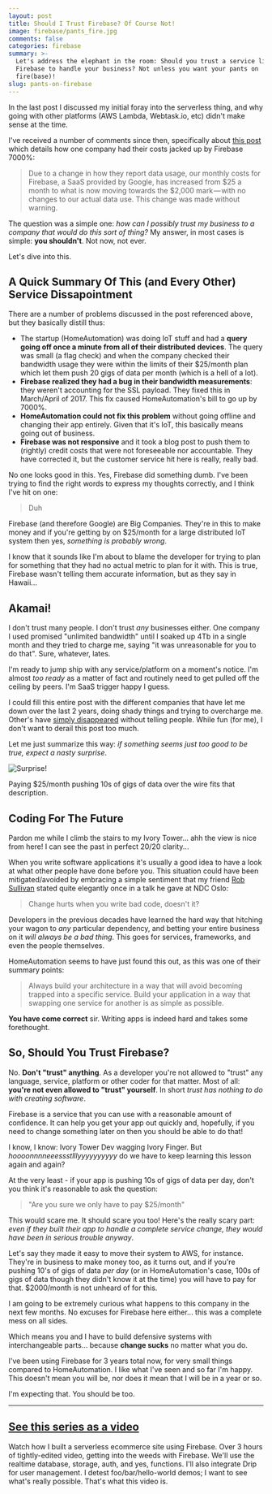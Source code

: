 ```yaml
---
layout: post
title: Should I Trust Firebase? Of Course Not!
image: firebase/pants_fire.jpg
comments: false
categories: firebase
summary: >-
  Let's address the elephant in the room: Should you trust a service like
  Firebase to handle your business? Not unless you want your pants on
  fire(base)!
slug: pants-on-firebase
---
```


In the last post I discussed my initial foray into the serverless thing, and why going with other platforms (AWS Lambda, Webtask.io, etc) didn't make sense at the time.

I've received a number of comments since then, specifically about [this post](https://startupsventurecapital.com/firebase-costs-increased-by-7-000-81dc0a27271d) which details how one company had their costs jacked up by Firebase 7000%:

>Due to a change in how they report data usage, our monthly costs for Firebase, a SaaS provided by Google, has increased from $25 a month to what is now moving towards the $2,000 mark — with no changes to our actual data use. This change was made without warning.

The question was a simple one: *how can I possibly trust my business to a company that would do this sort of thing?* My answer, in most cases is simple: **you shouldn't**. Not now, not ever.

Let's dive into this.

## A Quick Summary Of This (and Every Other) Service Dissapointment

There are a number of problems discussed in the post referenced above, but they basically distill thus:

 - The startup (HomeAutomation) was doing IoT stuff and had a **query going off once a minute from all of their distributed devices**. The query was small (a flag check) and when the company checked their bandwidth usage they were within the limits of their $25/month plan which let them push 20 gigs of data per month (which is a hell of a lot).
 - **Firebase realized they had a bug in their bandwidth measurements**: they weren't accounting for the SSL payload. They fixed this in March/April of 2017. This fix caused HomeAutomation's bill to go up by 7000%.
 - **HomeAutomation could not fix this problem** without going offline and changing their app entirely. Given that it's IoT, this basically means going out of business.
 - **Firebase was not responsive** and it took a blog post to push them to (rightly) credit costs that were not foreseeable nor accountable. They have corrected it, but the customer service hit here is really, really bad.

No one looks good in this. Yes, Firebase did something dumb. I've been trying to find the right words to express my thoughts correctly, and I think I've hit on one:

> Duh

Firebase (and therefore Google) are Big Companies. They're in this to make money and if you're getting by on $25/month for a large distributed IoT system then yes, *something is probably wrong*.

I know that it sounds like I'm about to blame the developer for trying to plan for something that they had no actual metric to plan for it with. This is true, Firebase wasn't telling them accurate information, but as they say in Hawaii...

## Akamai!

I don't trust many people. I don't trust *any* businesses either. One company I used promised "unlimited bandwidth" until I soaked up 4Tb in a single month and they tried to charge me, saying "it was unreasonable for you to do that". Sure, whatever, lates.

I'm ready to jump ship with any service/platform on a moment's notice. I'm almost *too ready* as a matter of fact and routinely need to get pulled off the ceiling by peers. I'm SaaS trigger happy I guess. 

I could fill this entire post with the different companies that have let me down over the last 2 years, doing shady things and trying to overcharge me. Other's have [simply disappeared](https://twitter.com/userapp_io/status/770596364937932800) without telling people. While fun (for me), I don't want to derail this post too much.

Let me just summarize this way: *if something seems just too good to be true, expect a nasty surprise*. 

![Surprise!](/img/firebase/joker.jpg)


Paying $25/month pushing 10s of gigs of data over the wire fits that description.

## Coding For The Future

Pardon me while I climb the stairs to my Ivory Tower... ahh the view is nice from here! I can see the past in perfect 20/20 clarity...

When you write software applications it's usually a good idea to have a look at what other people have done before you. This situation could have been mitigated/avoided by embracing a simple sentiment that my friend [Rob Sullivan](http://datachomp.com) stated quite elegantly once in a talk he gave at NDC Oslo:

>Change hurts when you write bad code, doesn't it?

Developers in the previous decades have learned the hard way that hitching your wagon to *any* particular dependency, and betting your entire business on it *will always be a bad thing*. This goes for services, frameworks, and even the people themselves.

HomeAutomation seems to have just found this out, as this was one of their summary points:

> Always build your architecture in a way that will avoid becoming trapped into a specific service. Build your application in a way that swapping one service for another is as simple as possible.

**You have come correct** sir. Writing apps is indeed hard and takes some forethought.

## So, Should You Trust Firebase?

No. **Don't "trust" anything**. As a developer you're not allowed to "trust" any language, service, platform or other coder for that matter. Most of all: **you're not even allowed to "trust" yourself**. In short *trust has nothing to do with creating software*.

Firebase is a service that you can use with a reasonable amount of confidence. It can help you get your app out quickly and, hopefully, if you need to change something later on then you should be able to do that!

I know, I know: Ivory Tower Dev wagging Ivory Finger. But *hoooonnnneeessstlllyyyyyyyyyy* do we have to keep learning this lesson again and again?

At the very least - if your app is pushing 10s of gigs of data per day, don't you think it's reasonable to ask the question:

>"Are you sure we only have to pay $25/month"

This would scare me. It should scare you too! Here's the really scary part: *even if they built their app to handle a complete service change, they would have been in serious trouble anyway*.

Let's say they made it easy to move their system to AWS, for instance. They're in business to make money too, as it turns out, and if you're pushing 10's of gigs of data *per day* (or in HomeAutomation's case, 100s of gigs of data though they didn't know it at the time) you will have to pay for that. $2000/month is not unheard of for this.

I am going to be extremely curious what happens to this company in the next few months. No excuses for Firebase here either... this was a complete mess on all sides.

Which means you and I have to build defensive systems with interchangeable parts... because **change sucks** no matter what you do.

I've been using Firebase for 3 years total now, for very small things compared to HomeAutomation. I like what I've seen and so far I'm happy. This doesn't mean you will be, nor does it mean that I will be in a year or so.

I'm expecting that. You should be too.

---

## [See this series as a video](https://goo.gl/yCliXG)

Watch how I built a serverless ecommerce site using Firebase. Over 3 hours of tightly-edited video, getting into the weeds with Firebase. We'll use the realtime database, storage, auth, and yes, functions. I'll also integrate Drip for user management. I detest foo/bar/hello-world demos; I want to see what's really possible. That's what this video is.


